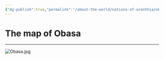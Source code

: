 ```yaml
---
{"dg-publish":true,"permalink":"/about-the-world/nations-of-arenthia/obasa/","tags":["Arenthia","Obasa"]}
---
```


# The map of Obasa
---

![Obasa.jpg](/img/user/Images/Obasa.jpg)